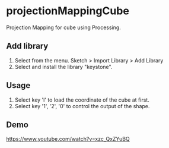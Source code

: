 # projectionMappingCube

Projection Mapping for cube using Processing.

## Add library

1. Select from the menu. Sketch > Import Library > Add Library
2. Select and install the library "keystone".

## Usage

1. Select key 'l' to load the coordinate of the cube at first.
2. Select key '1', '2', '0' to control the output of the shape.

## Demo

https://www.youtube.com/watch?v=xzc_QxZYuBQ
